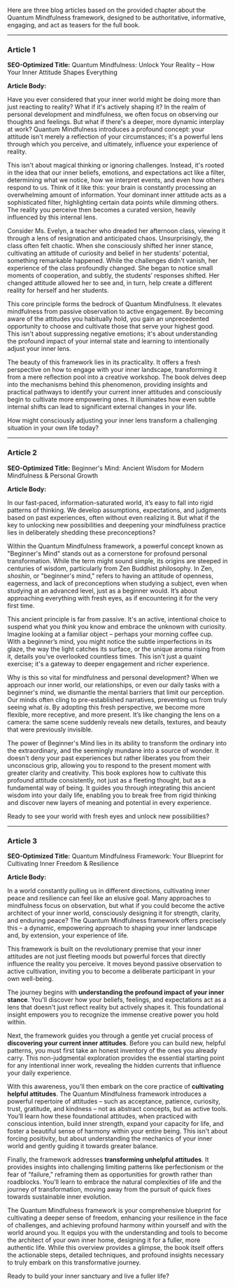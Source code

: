 Here are three blog articles based on the provided chapter about the Quantum Mindfulness framework, designed to be authoritative, informative, engaging, and act as teasers for the full book.

---

### Article 1

**SEO-Optimized Title:** Quantum Mindfulness: Unlock Your Reality – How Your Inner Attitude Shapes Everything

**Article Body:**

Have you ever considered that your inner world might be doing more than just reacting to reality? What if it's actively shaping it? In the realm of personal development and mindfulness, we often focus on observing our thoughts and feelings. But what if there's a deeper, more dynamic interplay at work? Quantum Mindfulness introduces a profound concept: your attitude isn't merely a reflection of your circumstances; it's a powerful lens through which you perceive, and ultimately, influence your experience of reality.

This isn't about magical thinking or ignoring challenges. Instead, it's rooted in the idea that our inner beliefs, emotions, and expectations act like a filter, determining what we notice, how we interpret events, and even how others respond to us. Think of it like this: your brain is constantly processing an overwhelming amount of information. Your dominant inner attitude acts as a sophisticated filter, highlighting certain data points while dimming others. The reality you perceive then becomes a curated version, heavily influenced by this internal lens.

Consider Ms. Evelyn, a teacher who dreaded her afternoon class, viewing it through a lens of resignation and anticipated chaos. Unsurprisingly, the class often felt chaotic. When she consciously shifted her inner stance, cultivating an attitude of curiosity and belief in her students' potential, something remarkable happened. While the challenges didn't vanish, her experience of the class profoundly changed. She began to notice small moments of cooperation, and subtly, the students’ responses shifted. Her changed attitude allowed her to see and, in turn, help create a different reality for herself and her students.

This core principle forms the bedrock of Quantum Mindfulness. It elevates mindfulness from passive observation to active engagement. By becoming aware of the attitudes you habitually hold, you gain an unprecedented opportunity to choose and cultivate those that serve your highest good. This isn't about suppressing negative emotions; it's about understanding the profound impact of your internal state and learning to intentionally adjust your inner lens.

The beauty of this framework lies in its practicality. It offers a fresh perspective on how to engage with your inner landscape, transforming it from a mere reflection pool into a creative workshop. The book delves deep into the mechanisms behind this phenomenon, providing insights and practical pathways to identify your current inner attitudes and consciously begin to cultivate more empowering ones. It illuminates how even subtle internal shifts can lead to significant external changes in your life.

How might consciously adjusting your inner lens transform a challenging situation in your own life today?

---

### Article 2

**SEO-Optimized Title:** Beginner's Mind: Ancient Wisdom for Modern Mindfulness & Personal Growth

**Article Body:**

In our fast-paced, information-saturated world, it’s easy to fall into rigid patterns of thinking. We develop assumptions, expectations, and judgments based on past experiences, often without even realizing it. But what if the key to unlocking new possibilities and deepening your mindfulness practice lies in deliberately shedding these preconceptions?

Within the Quantum Mindfulness framework, a powerful concept known as "Beginner's Mind" stands out as a cornerstone for profound personal transformation. While the term might sound simple, its origins are steeped in centuries of wisdom, particularly from Zen Buddhist philosophy. In Zen, *shoshin*, or "beginner's mind," refers to having an attitude of openness, eagerness, and lack of preconceptions when studying a subject, even when studying at an advanced level, just as a beginner would. It’s about approaching everything with fresh eyes, as if encountering it for the very first time.

This ancient principle is far from passive. It's an active, intentional choice to suspend what you *think* you know and embrace the unknown with curiosity. Imagine looking at a familiar object – perhaps your morning coffee cup. With a beginner’s mind, you might notice the subtle imperfections in its glaze, the way the light catches its surface, or the unique aroma rising from it, details you’ve overlooked countless times. This isn't just a quaint exercise; it's a gateway to deeper engagement and richer experience.

Why is this so vital for mindfulness and personal development? When we approach our inner world, our relationships, or even our daily tasks with a beginner's mind, we dismantle the mental barriers that limit our perception. Our minds often cling to pre-established narratives, preventing us from truly seeing what *is*. By adopting this fresh perspective, we become more flexible, more receptive, and more present. It’s like changing the lens on a camera: the same scene suddenly reveals new details, textures, and beauty that were previously invisible.

The power of Beginner's Mind lies in its ability to transform the ordinary into the extraordinary, and the seemingly mundane into a source of wonder. It doesn't deny your past experiences but rather liberates you from their unconscious grip, allowing you to respond to the present moment with greater clarity and creativity. This book explores how to cultivate this profound attitude consistently, not just as a fleeting thought, but as a fundamental way of being. It guides you through integrating this ancient wisdom into your daily life, enabling you to break free from rigid thinking and discover new layers of meaning and potential in every experience.

Ready to see your world with fresh eyes and unlock new possibilities?

---

### Article 3

**SEO-Optimized Title:** Quantum Mindfulness Framework: Your Blueprint for Cultivating Inner Freedom & Resilience

**Article Body:**

In a world constantly pulling us in different directions, cultivating inner peace and resilience can feel like an elusive goal. Many approaches to mindfulness focus on observation, but what if you could become the active architect of your inner world, consciously designing it for strength, clarity, and enduring peace? The Quantum Mindfulness framework offers precisely this – a dynamic, empowering approach to shaping your inner landscape and, by extension, your experience of life.

This framework is built on the revolutionary premise that your inner attitudes are not just fleeting moods but powerful forces that directly influence the reality you perceive. It moves beyond passive observation to active cultivation, inviting you to become a deliberate participant in your own well-being.

The journey begins with **understanding the profound impact of your inner stance**. You'll discover how your beliefs, feelings, and expectations act as a lens that doesn't just reflect reality but actively shapes it. This foundational insight empowers you to recognize the immense creative power you hold within.

Next, the framework guides you through a gentle yet crucial process of **discovering your current inner attitudes**. Before you can build new, helpful patterns, you must first take an honest inventory of the ones you already carry. This non-judgmental exploration provides the essential starting point for any intentional inner work, revealing the hidden currents that influence your daily experience.

With this awareness, you'll then embark on the core practice of **cultivating helpful attitudes**. The Quantum Mindfulness framework introduces a powerful repertoire of attitudes – such as acceptance, patience, curiosity, trust, gratitude, and kindness – not as abstract concepts, but as active tools. You’ll learn how these foundational attitudes, when practiced with conscious intention, build inner strength, expand your capacity for life, and foster a beautiful sense of harmony within your entire being. This isn't about forcing positivity, but about understanding the mechanics of your inner world and gently guiding it towards greater balance.

Finally, the framework addresses **transforming unhelpful attitudes**. It provides insights into challenging limiting patterns like perfectionism or the fear of "failure," reframing them as opportunities for growth rather than roadblocks. You'll learn to embrace the natural complexities of life and the journey of transformation, moving away from the pursuit of quick fixes towards sustainable inner evolution.

The Quantum Mindfulness framework is your comprehensive blueprint for cultivating a deeper sense of freedom, enhancing your resilience in the face of challenges, and achieving profound harmony within yourself and with the world around you. It equips you with the understanding and tools to become the architect of your own inner home, designing it for a fuller, more authentic life. While this overview provides a glimpse, the book itself offers the actionable steps, detailed techniques, and profound insights necessary to truly embark on this transformative journey.

Ready to build your inner sanctuary and live a fuller life?